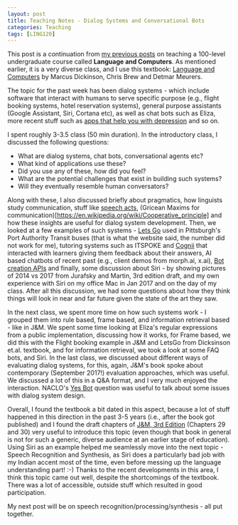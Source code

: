 ```yaml
---
layout: post
title: Teaching Notes - Dialog Systems and Conversational Bots
categories: Teaching
tags: [LING120]
---
```

This post is a continuation from [my previous posts](https://nishkalavallabhi.github.io/Tags/#ling120) on teaching a 100-level undergraduate course called **Language and Computers**. As mentioned earlier, it is a very diverse class, and I use this textbook: [Language and Computers](http://www.wiley.com/WileyCDA/WileyTitle/productCd-EHEP002779.html) by Marcus Dickinson, Chris Brew and Detmar Meurers.

The topic for the past week has been dialog systems - which include software that interact with humans to serve specific purpose (e.g., flight booking systems, hotel reservation systems), general purpose assistants (Google Assistant, Siri, Cortana etc), as well as chat bots such as Eliza, more recent stuff such as [apps that help you with depression](https://www.technologyreview.com/s/609142/andrew-ng-has-a-chatbot-that-can-help-with-depression/) and so on. 

I spent roughly 3-3.5 class (50 min duration). In the introductory class, I discussed the following questions:
* What are dialog systems, chat bots, conversational agents etc?
* What kind of applications use these?
* Did you use any of these, how did you feel? 
* What are the potential challenges that exist in building such systems?
* Will they eventually resemble human conversators?

Along with these, I also discussed briefly about pragmatics, how linguists study communication, stuff like [speech acts](https://en.wikipedia.org/wiki/Speech_act), (Gricean Maxims for communication)[https://en.wikipedia.org/wiki/Cooperative_principle] and how these insights are useful for dialog system development. Then, we looked at a few examples of such systems - [Lets Go](http://www.speech.cs.cmu.edu/letsgo/) used in Pittsburgh's Port Authority Transit buses (that is what the website said, the number did not work for me), tutoring systems such as ITSPOKE and [Cognii](https://www.youtube.com/watch?v=Jk_3Mk_QCGA) that interacted with learners giving them feedback about their answers, AI based chatbots of recent past (e.g., client demos from morph.ai, x.ai), [Bot creation APIs](https://dev.botframework.com/) and finally, some discussion about Siri - by showing pictures of 2014 vs 2017 from Jurafsky and Martin, 3rd edition draft, and my own experience with Siri on my office Mac in Jan 2017 and on the day of my class. After all this discussion, we had some questions about how they think things will look in near and far future given the state of the art they saw.

In the next class, we spent more time on how such systems work - I grouped them into rule based, frame based, and information retrieval based - like in J&M. We spent some time looking at Eliza's regular expressions from a public implementation, discussing how it works, for Frame based, we did this with the Flight booking example in J&M and LetsGo from Dicksinson et.al. textbook, and for information retrieval, we took a look at some FAQ bots, and Siri. In the last class, we discussed about different ways of evaluating dialog systems, for this, again, J&M's book spoke about contemporary (September 2017!) evaluation approaches, which was useful. We discussed a lot of this in a Q&A format, and I very much enjoyed the interaction. NACLO's [Yes Bot](http://www.nacloweb.org/resources/problems/2013/N2013-L.pdf) question was useful to talk about some issues with dialog system design.

Overall, I found the textbook a bit dated in this aspect, because a lot of stuff happened in this direction in the past 3-5 years (i.e., after the book got published) and I found the draft chapters of [J&M, 3rd Edition](https://web.stanford.edu/~jurafsky/slp3/) (Chapters 29 and 30) very useful to introduce this topic (even though that book in general is not for such a generic, diverse audience at an earlier stage of education). Using Siri as an example helped me seamlessly move into the next topic - Speech Recognition and Synthesis, as Siri does a particularly bad job with my Indian accent most of the time, even before messing up the language understanding part! :-) Thanks to the recent developments in this area, I think this topic came out well, despite the shortcomings of the textbook. There was a lot of accessible, outside stuff which resulted in good participation. 

My next post will be on speech recognition/processing/synthesis - all put together. 
